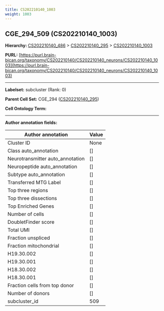 ```yaml
---
title: CS202210140_1003
weight: 1003
---
```

## CGE_294_509 (CS202210140_1003)
<b>Hierarchy: </b>
[CS202210140_486](../CS202210140_486) >
[CS202210140_295](../CS202210140_295) >
[CS202210140_1003](../CS202210140_1003)

**PURL:** [https://purl.brain-bican.org/taxonomy/CS202210140/CS202210140_neurons/CS202210140_1003](https://purl.brain-bican.org/taxonomy/CS202210140/CS202210140_neurons/CS202210140_1003)

---


**Labelset:** subcluster (Rank: 0)

**Parent Cell Set:** CGE_294 ([CS202210140_295](../CS202210140_295))



**Cell Ontology Term:** 

[MARKER GENES.]: #


---

[TRANSFERRED ANNOTATIONS.]: #


[AUTHOR ANNOTATION FIELDS.]: #


**Author annotation fields:**

| Author annotation | Value |
|-------------------|-------|
|Cluster ID|None|
|Class auto_annotation|[]|
|Neurotransmitter auto_annotation|[]|
|Neuropeptide auto_annotation|[]|
|Subtype auto_annotation|[]|
|Transferred MTG Label|[]|
|Top three regions|[]|
|Top three dissections|[]|
|Top Enriched Genes|[]|
|Number of cells|[]|
|DoubletFinder score|[]|
|Total UMI|[]|
|Fraction unspliced|[]|
|Fraction mitochondrial|[]|
|H19.30.002|[]|
|H19.30.001|[]|
|H18.30.002|[]|
|H18.30.001|[]|
|Fraction cells from top donor|[]|
|Number of donors|[]|
|subcluster_id|509|
